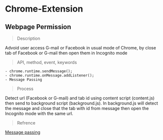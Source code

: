 # Chrome-Extension
## Webpage Permission

> Description

Advoid user access G-mail or Facebook in usual mode of Chrome, by close tab of Facebook or G-mail then open them in Incognito mode

> API, method, event, keywords
```
- chrome.runtime.sendMessage();
- chrome.runtime.onMessage.addListener();
- Message Passing
```

> Process

Detect url (Facebook or G-mail) and tab id using content script (content.js) then send to background script (background.js). In background.js will detect the message and close that the tab with id from message then open the Incognito mode with the same url.

> Refrence

[Message passing](https://developer.chrome.com/apps/messaging)
